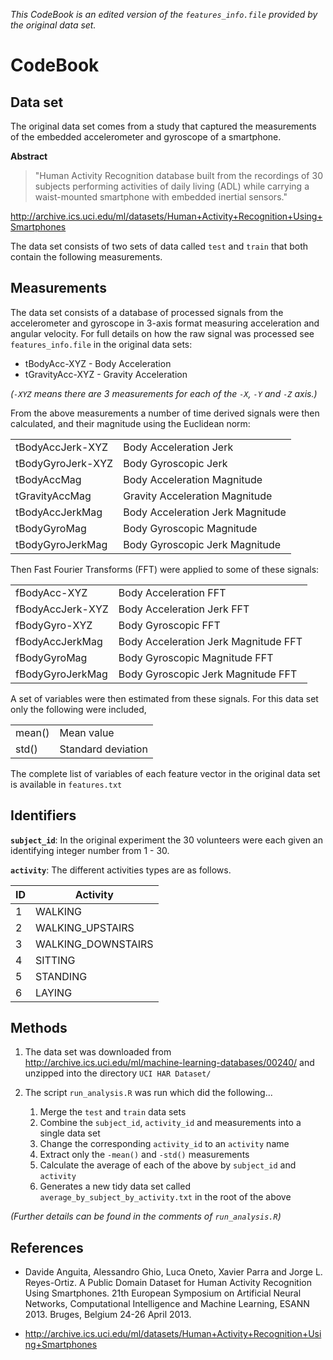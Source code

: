 *This CodeBook is an edited version of the `features_info.file` provided by the original data set.*

CodeBook
=================

## Data set

The original data set comes from a study that captured the measurements of the embedded accelerometer and gyroscope of a smartphone.

**Abstract**
> "Human Activity Recognition database built from the recordings of 30 subjects performing activities of daily living (ADL) while carrying a waist-mounted smartphone with embedded inertial sensors."

http://archive.ics.uci.edu/ml/datasets/Human+Activity+Recognition+Using+Smartphones

The data set consists of two sets of data called `test` and `train` that both contain the following measurements.

## Measurements

The data set consists of a database of processed signals from the accelerometer and gyroscope in 3-axis format measuring acceleration and angular velocity. For full details on how the raw signal was processed see `features_info.file` in the original data sets:

* tBodyAcc-XYZ - Body Acceleration
* tGravityAcc-XYZ - Gravity Acceleration

_(`-XYZ` means there are 3 measurements for each of the `-X`, `-Y` and `-Z` axis.)_

From the above measurements a number of time derived signals were then calculated, and their magnitude using the Euclidean norm:

| |                                |
| --- | --- |
| tBodyAccJerk-XYZ  | Body Acceleration Jerk            |
| tBodyGyroJerk-XYZ | Body Gyroscopic Jerk              |
| tBodyAccMag       | Body Acceleration Magnitude       |
| tGravityAccMag    | Gravity Acceleration Magnitude    |
| tBodyAccJerkMag   | Body Acceleration Jerk Magnitude  |
| tBodyGyroMag      | Body Gyroscopic Magnitude         |
| tBodyGyroJerkMag  | Body Gyroscopic Jerk Magnitude    |

Then Fast Fourier Transforms (FFT) were applied to some of these signals:

|  |  |
| --- | --- |
| fBodyAcc-XYZ      | Body Acceleration FFT            |
| fBodyAccJerk-XYZ  | Body Acceleration Jerk FFT            |
| fBodyGyro-XYZ     | Body Gyroscopic FFT                   |
| fBodyAccJerkMag   | Body Acceleration Jerk Magnitude FFT  |
| fBodyGyroMag      | Body Gyroscopic Magnitude FFT         |
| fBodyGyroJerkMag  | Body Gyroscopic Jerk Magnitude FFT    |

A set of variables were then estimated from these signals.  For this data set only the following were included,

|||
| --- | --- |
| mean() | Mean value |
| std() | Standard deviation |


The complete list of variables of each feature vector in the original data set is available in `features.txt`

## Identifiers

**`subject_id`**:
In the original experiment the 30 volunteers were each given an identifying integer number from 1 - 30.

**`activity`**:
The different activities types are as follows.

| ID | Activity |
| --- | --- |
| 1 | WALKING           |
| 2 | WALKING_UPSTAIRS  |
| 3 | WALKING_DOWNSTAIRS|
| 4 | SITTING           |
| 5 | STANDING          |
| 6 | LAYING            |

## Methods

1. The data set was downloaded from http://archive.ics.uci.edu/ml/machine-learning-databases/00240/ and unzipped into the directory `UCI HAR Dataset/`

2. The script `run_analysis.R` was run which did the following...

    1. Merge the `test` and `train` data sets
    2. Combine the `subject_id`, `activity_id` and measurements into a single data set
    3. Change the corresponding `activity_id` to an `activity` name
    4. Extract only the `-mean()` and `-std()` measurements
    5. Calculate the average of each of the above by `subject_id` and `activity`
    6. Generates a new tidy data set called `average_by_subject_by_activity.txt` in the root of the above

*(Further details can be found in the comments of `run_analysis.R`)*

## References
* Davide Anguita, Alessandro Ghio, Luca Oneto, Xavier Parra and Jorge L. Reyes-Ortiz. A Public Domain Dataset for Human Activity Recognition Using Smartphones. 21th European Symposium on Artificial Neural Networks, Computational Intelligence and Machine Learning, ESANN 2013. Bruges, Belgium 24-26 April 2013.

* http://archive.ics.uci.edu/ml/datasets/Human+Activity+Recognition+Using+Smartphones
